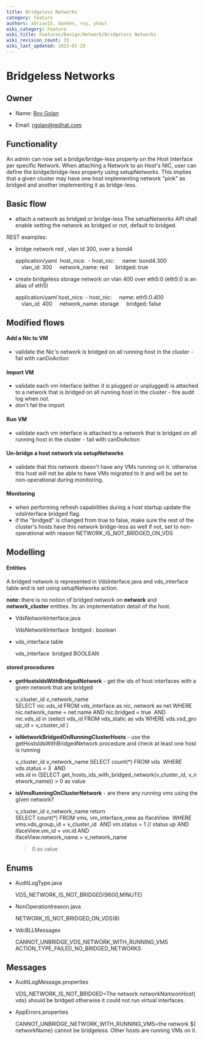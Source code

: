 ```yaml
---
title: Bridgeless Networks
category: feature
authors: adrian15, danken, roy, ykaul
wiki_category: Feature
wiki_title: Features/Design/Network/Bridgeless Networks
wiki_revision_count: 33
wiki_last_updated: 2013-01-29
---
```


# Bridgeless Networks

## Owner

*   Name: [ Roy Golan](User:MyUser)

<!-- -->

*   Email: rgolan@redhat.com

## Functionality

An admin can now set a bridge/bridge-less property on the Host Interface per specific Network.
When attaching a Network to an Host's NIC, user can define the bridge/bridge-less property using setupNetworks.
This implies that a given cluster may have one host implementing
network "pink" as bridged and another implementing it as bridge-less.

## Basic flow

*   attach a network as bridged or bridge-less
    The setupNetworks API shall enable setting the network as bridged or not, default to bridged.

REST examples:

*   bridge network red , vlan id 300, over a bond4

      application/yaml
       host_nics:
       - host_nic:
          name: bond4.300
          vlan_id: 300
          network_name: red
          bridged: true  

*   create bridgeless storage network on vlan 400 over eth5:0 (eth5:0 is an alias of eth5)

      application/yaml
      host_nics:
      - host_nic:
          name: eth5:0.400
          vlan_id: 400
          network_name: storage
          bridged: false

## Modified flows

#### Add a Nic to VM

*   validate the Nic's network is bridged on all running host in the cluster - fail with canDoAction

#### Import VM

*   validate each vm interface (either it is plugged or unplugged) is attached to a network that is bridged on all running host in the cluster - fire audit log when not.
*   don't fail the import

#### Run VM

*   validate each vm interface is attached to a network that is bridged on all running host in the cluster - fail with canDoAction

#### Un-bridge a host network via setupNetworks

*   validate that this network doesn't have any VMs running on it. otherwise this host
     will not be able to have VMs migrated to it and will be set to non-operational during monitoring.

#### Monitoring

*   when performing refresh capabilities during a host startup update the vdsInterface bridged flag.
*   if the "bridged" is changed from true to false, make sure the rest of the cluster's hosts have this network bridge-less as well
     if not, set to non-operational with reason NETWORK_IS_NOT_BRIDGED_ON_VDS

## Modelling

#### Entities

A bridged network is represented in VdsInterface.java and vds_interface table and is set using setupNetworks action.

<b>note:</b> there is no notion of bridged network on <b>network</b> and <b>network_cluster</b> entities. Its an implementation detail of the host.

*   VdsNetworkInterface.java

      VdsNetworkInterface
       bridged : boolean

*   vds_interface table

      vds_interface
       bridged BOOLEAN

#### stored procedures

*   **getHostsIdsWithBridgedNetwork** - get the ids of host interfaces with a given network that are bridged

      v_cluster_id
      v_network_name
      SELECT nic.vds_id FROM vds_interface as nic, network as net
      WHERE
      nic.network_name = net.name
      AND
      nic.bridged = true 
      AND
      nic.vds_id in (select vds_id FROM vds_static as vds WHERE vds.vsd_group_id = v_cluster_id )

*   **isNetworkBridgedOnRunningClusterHosts** - use the getHostsIdsWithBridgedNetwork procedure and check at least one host is running

      v_cluster_id
      v_network_name
      SELECT count(*) FROM vds 
      WHERE
      vds.status = 3 
      AND
      vds.id in (SELECT get_hosts_ids_with_bridged_network(v_cluster_id, v_network_name)) > 0 as value

*   **isVmsRunningOnClusterNetwork** - are there any running vms using the given network?

      v_cluster_id
      v_network_name
      return 
      SELECT count(*) FROM vms, vm_interface_view as ifaceView 
      WHERE
      vms.vds_group_id = v_cluster_id 
      AND
      vm.status = 1 // status up
      AND
      ifaceView.vm_id = vm.id
      AND
      ifaceView.network_name = v_network_name 
      > 0 as value

## Enums

*   AuditLogType.java

      VDS_NETWORK_IS_NOT_BRIDGED(9600,MINUTE)

*   NonOperationlreason.java

      NETWORK_IS_NOT_BRIDGED_ON_VDS(8)

*   VdcBLLMessages

      CANNOT_UNBRIDGE_VDS_NETWORK_WITH_RUNNING_VMS
      ACTION_TYPE_FAILED_NO_BRIDGED_NETWORKS

## Messages

*   AuditLogMessage.properties

      VDS_NETWORK_IS_NOT_BRIDGED=The network ${networkName} on Host ${vds} should be bridged otherwise it could not run virtual interfaces.

*   AppErrors.properties

      CANNOT_UNBRIDGE_NETWORK_WITH_RUNNING_VMS=the network ${networkName} cannot be bridgeless. Other hosts are running VMs on it.
